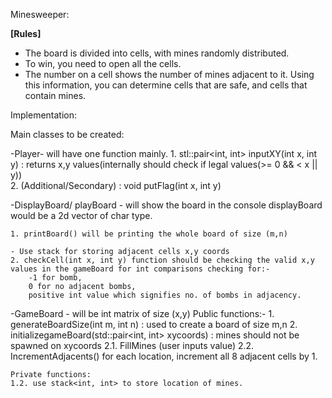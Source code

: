 Minesweeper: 

**[Rules]**

- The board is divided into cells, with mines randomly distributed.
- To win, you need to open all the cells.
- The number on a cell shows the number of mines adjacent to it. Using this information, you can determine cells that are safe, and cells that contain mines.

Implementation: 

Main classes to be created: 

-Player- will have one function mainly.
    1. stl::pair<int, int> inputXY(int x, int y) : returns x,y values(internally should check if legal values(>= 0 && < x || y))  
    2. (Additional/Secondary) : void putFlag(int x, int y)

-DisplayBoard/ playBoard - will show the board in the console 
displayBoard would be a 2d vector of char type.

    1. printBoard() will be printing the whole board of size (m,n)

    - Use stack for storing adjacent cells x,y coords
    2. checkCell(int x, int y) function should be checking the valid x,y values in the gameBoard for int comparisons checking for:-
        -1 for bomb,
        0 for no adjacent bombs,
        positive int value which signifies no. of bombs in adjacency.

-GameBoard - will be int matrix of size (x,y)
    Public functions:-
    1. generateBoardSize(int m, int n) : used to create a board of size m,n
    2. initializegameBoard(std::pair<int, int> xycoords) : mines should not be spawned on xycoords
        2.1. FillMines (user inputs value)
        2.2. IncrementAdjacents() for each location, increment all 8 adjacent cells by 1.

    Private functions:
    1.2. use stack<int, int> to store location of mines.
